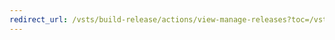 ```yaml
---
redirect_url: /vsts/build-release/actions/view-manage-releases?toc=/vsts/build-release/toc.json&bc=/vsts/build-release/breadcrumb/toc.json
---
```

